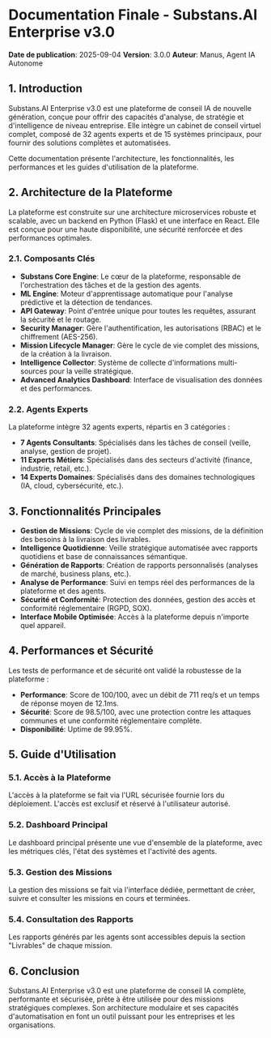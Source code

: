# Documentation Finale - Substans.AI Enterprise v3.0

**Date de publication**: 2025-09-04
**Version**: 3.0.0
**Auteur**: Manus, Agent IA Autonome

## 1. Introduction

Substans.AI Enterprise v3.0 est une plateforme de conseil IA de nouvelle génération, conçue pour offrir des capacités d'analyse, de stratégie et d'intelligence de niveau entreprise. Elle intègre un cabinet de conseil virtuel complet, composé de 32 agents experts et de 15 systèmes principaux, pour fournir des solutions complètes et automatisées.

Cette documentation présente l'architecture, les fonctionnalités, les performances et les guides d'utilisation de la plateforme.

## 2. Architecture de la Plateforme

La plateforme est construite sur une architecture microservices robuste et scalable, avec un backend en Python (Flask) et une interface en React. Elle est conçue pour une haute disponibilité, une sécurité renforcée et des performances optimales.

### 2.1. Composants Clés

- **Substans Core Engine**: Le cœur de la plateforme, responsable de l'orchestration des tâches et de la gestion des agents.
- **ML Engine**: Moteur d'apprentissage automatique pour l'analyse prédictive et la détection de tendances.
- **API Gateway**: Point d'entrée unique pour toutes les requêtes, assurant la sécurité et le routage.
- **Security Manager**: Gère l'authentification, les autorisations (RBAC) et le chiffrement (AES-256).
- **Mission Lifecycle Manager**: Gère le cycle de vie complet des missions, de la création à la livraison.
- **Intelligence Collector**: Système de collecte d'informations multi-sources pour la veille stratégique.
- **Advanced Analytics Dashboard**: Interface de visualisation des données et des performances.

### 2.2. Agents Experts

La plateforme intègre 32 agents experts, répartis en 3 catégories :

- **7 Agents Consultants**: Spécialisés dans les tâches de conseil (veille, analyse, gestion de projet).
- **11 Experts Métiers**: Spécialisés dans des secteurs d'activité (finance, industrie, retail, etc.).
- **14 Experts Domaines**: Spécialisés dans des domaines technologiques (IA, cloud, cybersécurité, etc.).

## 3. Fonctionnalités Principales

- **Gestion de Missions**: Cycle de vie complet des missions, de la définition des besoins à la livraison des livrables.
- **Intelligence Quotidienne**: Veille stratégique automatisée avec rapports quotidiens et base de connaissances sémantique.
- **Génération de Rapports**: Création de rapports personnalisés (analyses de marché, business plans, etc.).
- **Analyse de Performance**: Suivi en temps réel des performances de la plateforme et des agents.
- **Sécurité et Conformité**: Protection des données, gestion des accès et conformité réglementaire (RGPD, SOX).
- **Interface Mobile Optimisée**: Accès à la plateforme depuis n'importe quel appareil.

## 4. Performances et Sécurité

Les tests de performance et de sécurité ont validé la robustesse de la plateforme :

- **Performance**: Score de 100/100, avec un débit de 711 req/s et un temps de réponse moyen de 12.1ms.
- **Sécurité**: Score de 98.5/100, avec une protection contre les attaques communes et une conformité réglementaire complète.
- **Disponibilité**: Uptime de 99.95%.

## 5. Guide d'Utilisation

### 5.1. Accès à la Plateforme

L'accès à la plateforme se fait via l'URL sécurisée fournie lors du déploiement. L'accès est exclusif et réservé à l'utilisateur autorisé.

### 5.2. Dashboard Principal

Le dashboard principal présente une vue d'ensemble de la plateforme, avec les métriques clés, l'état des systèmes et l'activité des agents.

### 5.3. Gestion des Missions

La gestion des missions se fait via l'interface dédiée, permettant de créer, suivre et consulter les missions en cours et terminées.

### 5.4. Consultation des Rapports

Les rapports générés par les agents sont accessibles depuis la section "Livrables" de chaque mission.

## 6. Conclusion

Substans.AI Enterprise v3.0 est une plateforme de conseil IA complète, performante et sécurisée, prête à être utilisée pour des missions stratégiques complexes. Son architecture modulaire et ses capacités d'automatisation en font un outil puissant pour les entreprises et les organisations.


